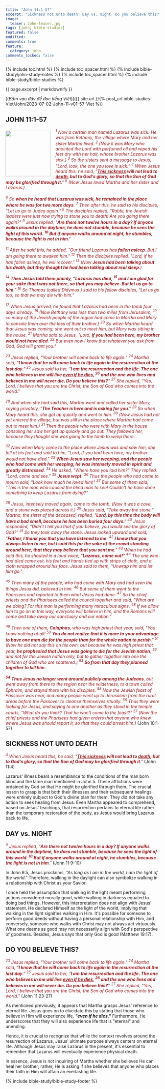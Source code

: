 ```yaml
---
title: "John 11:1-57"
excerpt: "Sickness not unto death. Day vs. night. Do you believe this?"
image:
  teaser: John-teaser.jpg
tags: [john, bible-studies]
featured: false
modified:
comments: true
feature:
  category: john
comments_locked: false
---
```


{% include toc.html %}
{% include toc_spacer.html %}
{% include bible-study/john-study-notes %}
{% include toc_spacer.html %}
{% include bible-study/bible-studies %}

{{ page.excerpt | markdownify }}

[(<em>Bấm vào đây để đọc tiếng Việt</em>)]({{ site.url }}{% post_url bible-studies-Viet/John/2023-07-02-John-11-v01-57-Viet %})

## JOHN 11:1-57

<div>
<p>
<img alt src="http://vacsf.org/assets/images/John-teaser.jpg" style="border: 0px none; margin: 7px 15px 0px 0px; max-width: 100%; height: 148px; padding: 0px; float: left;">
    <span style="color: rgb(159, 29, 33);"><i>        <sup>1</sup> Now a certain man named Lazarus was sick. He was from Bethany, the village where Mary and her sister Martha lived.  <sup>2</sup> (Now it was Mary who anointed the Lord with perfumed oil and wiped his feet dry with her hair, whose brother Lazarus was sick.)  <sup>3</sup> So the sisters sent a message to Jesus, "Lord, look, the one you love is sick."  <sup>4</sup> When Jesus heard this, he said, "<strong><u>This sickness</u> will not lead to <u>death</u>, but to God's glory, so that the Son of God may be glorified through it</strong>."  <sup>5</sup> (Now Jesus loved Martha and her sister and Lazarus.) <br /><br /> <sup>6</sup> So <strong>when he heard that Lazarus was sick, he remained in the place where he was for two more days</strong>.  <sup>7</sup> Then after this, he said to his disciples, "Let us go to Judea again."  <sup>8</sup> The disciples replied, "Rabbi, the Jewish leaders were just now trying to stone you to death! Are you going there again?"  <sup>9</sup> Jesus replied, "<strong>Are there not twelve hours in a day? If anyone walks around in the daytime, he does not stumble, because he sees the light of this world.  <sup>10</sup> But if anyone walks around at night, he stumbles, because the light is not in him</strong>."<br /><br /><sup>11</sup> After he said this, he added, "Our friend Lazarus has <strong>fallen asleep</strong>. But I am going there to awaken him."  <sup>12</sup> Then the disciples replied, "Lord, if he has fallen asleep, he will recover."  <sup>13</sup> (Now <strong>Jesus had been talking about his death, but they thought he had been talking about real sleep</strong>.) <br /><br /><sup>14</sup> <strong>Then Jesus told them plainly, "Lazarus has died,  <sup>15</sup> and I am glad for your sake that I was not there, so that you may believe. But let us go to him</strong>."  <sup>16</sup> So Thomas (called Didymus ) said to his fellow disciples, "Let us go too, so that we may die with him." <br /><br />  <sup>17</sup> When Jesus arrived, he found that Lazarus had been in the tomb four days already.  <sup>18</sup> (Now Bethany was less than two miles from Jerusalem,  <sup>19</sup> so many of the Jewish people of the region had come to Martha and Mary to console them over the loss of their brother.)  <sup>20</sup> So when Martha heard that Jesus was coming, she went out to meet him, but Mary was sitting in the house.  <sup>21</sup> Martha said to Jesus, "Lord, <strong>if you had been here, my brother would not have died</strong>.  <sup>22</sup> But even now I know that whatever you ask from God, God will grant you." <br /><br />  <sup>23</sup> Jesus replied, "Your brother will come back to life again."  <sup>24</sup> Martha said, "<strong>I know that he will come back to life again in the resurrection at the last day</strong>."  <sup>25</sup> Jesus said to her, "<strong>I am the resurrection and the life. The one who believes in me will live <u>even if he dies</u>,  <sup>26</sup> and the one who lives and believes in me will never die. Do you believe this?</strong>"  <sup>27</sup> She replied, "Yes, Lord, I believe that you are the Christ, the Son of God who comes into the world." <br /><br />  <sup>28</sup> And when she had said this, Martha went and called her sister Mary, saying privately, "<strong>The Teacher is here and is asking for you</strong>."  <sup>29</sup> So when Mary heard this, she got up quickly and went to him.  <sup>30</sup> (Now Jesus had not yet entered the village, but was still in the place where Martha had come out to meet him.)  <sup>31</sup> Then the people who were with Mary in the house consoling her saw her get up quickly and go out. They followed her, because they thought she was going to the tomb to weep there.<br /><br />  <sup>32</sup> Now when Mary came to the place where Jesus was and saw him, she fell at his feet and said to him, "Lord, if you had been here, my brother would not have died."  <sup>33</sup> <strong>When Jesus saw her weeping, and the people who had come with her weeping, he was intensely moved in spirit and greatly distressed</strong>.  <sup>34</sup> He asked, "Where have you laid him?" They replied, "Lord, come and see."  <sup>35</sup> <strong>Jesus wept</strong>.  <sup>36</sup> Thus the people who had come to mourn said, "Look how much he loved him!"  <sup>37</sup> But some of them said, "This is the man who caused the blind man to see! Couldn't he have done something to keep Lazarus from dying?"<br /><br />  <sup>38</sup> Jesus, intensely moved again, came to the tomb. (Now it was a cave, and a stone was placed across it.)  <sup>39</sup> Jesus said, "Take away the stone." Martha, the sister of the deceased, replied, "<strong>Lord, by this time the body will have a bad smell, because he has been buried four days</strong>."  <sup>40</sup> Jesus responded, "Didn't I tell you that if you believe, you would see the glory of God?"  <sup>41</sup> So they took away the stone. Jesus looked upward and said, "<strong>Father, I thank you that you have listened to me</strong>.  <sup>42</sup> <strong>I knew that you always listen to me, but I said this for the sake of the crowd standing around here, that they may believe that you sent me</strong>."  <sup>43</sup> When he had said this, he shouted in a loud voice, "<strong>Lazarus, come out!</strong>"  <sup>44</sup> The one who had died came out, his feet and hands tied up with strips of cloth, and a cloth wrapped around his face. Jesus said to them, "Unwrap him and let him go."<br /><br />  <sup>45</sup> Then many of the people, who had come with Mary and had seen the things Jesus did, believed in him.  <sup>46</sup> But some of them went to the Pharisees and reported to them what Jesus had done.  <sup>47</sup> So the chief priests and the Pharisees called the council together and said, "What are we doing? For this man is performing many miraculous signs.  <sup>48</sup> If we allow him to go on in this way, everyone will believe in him, and the Romans will come and take away our sanctuary and our nation."<br /><br />  <sup>49</sup> Then one of them, <strong>Caiaphas</strong>, who was high priest that year, said, "You know nothing at all!  <sup>50</sup> <strong>You do not realize that it is more to your advantage to have one man die for the people than for the whole nation to perish</strong>."  <sup>51</sup> (Now he did not say this on his own, but because he was high priest that year, <strong>he prophesied that Jesus was going to die for the Jewish nation</strong>,  <sup>52</sup> and not for the Jewish nation only, but to gather together into one the children of God who are scattered.)  <sup>53</sup> <strong>So from that day they planned together to kill him.<br /><br />  <sup>54</sup> Thus Jesus no longer went around publicly among the Judeans</strong>, but went away from there to the region near the wilderness, to a town called Ephraim, and stayed there with his disciples.  <sup>55</sup> Now the Jewish feast of Passover was near, and many people went up to Jerusalem from the rural areas before the Passover to cleanse themselves ritually.  <sup>56</sup> Thus they were looking for Jesus, and saying to one another as they stood in the temple courts, "What do you think? That he won't come to the feast?"  <sup>57</sup> (Now the chief priests and the Pharisees had given orders that anyone who knew where Jesus was should report it, so that they could arrest him.) 
</i></span> (John 10:1-57)</p>
</div>

## SICKNESS NOT UNTO DEATH

<span style="color: rgb(159, 29, 33);">
<i><sup>4</sup> When Jesus heard this, he said, "<strong><u>This sickness</u> will not lead to <u>death</u>, but to God's glory, so that the Son of God may be glorified through it</strong>."</i></span> (John 11:4)

Lazarus' illness bears a resemblance to the conditions of the man born blind and the lame man mentioned in John 5. These afflictions were ordained by God so that He might be glorified through them. The crucial lesson to grasp is that both their illnesses and their subsequent healings were entirely subject to God's divine plan for them. They did not take any action to seek healing from Jesus. Even Martha appeared to comprehend, based on Jesus' teachings, that resurrection pertains to eternal life rather than the temporary restoration of the body, as Jesus would bring Lazarus back to life.

## DAY vs. NIGHT

<span style="color: rgb(159, 29, 33);">
<i><sup>9</sup> Jesus replied, "<strong>Are there not twelve hours in a day? If anyone walks around in the daytime, he does not stumble, because he sees the light of this world.  <sup>10</sup> But if anyone walks around at night, he stumbles, because the light is not in him</strong>."  </i></span> (John 11:9-10)

In John 9:5, Jesus proclaims, *"As long as I am in the world, I am the light of the world."* Therefore, walking in the daylight can also symbolize walking in a relationship with Christ as your Savior.

I once held the assumption that walking in the light meant performing actions considered morally good, while walking in darkness equated to doing bad things. However, this interpretation does not align with Jesus' statement. He declared Himself as the light of the world, implying that walking in the light signifies walking in Him. It's possible for someone to perform good deeds without having a personal relationship with Him, and conversely, someone who walks with Christ may not always act virtuously. What one deems as good may not necessarily align with God's perspective of goodness. Besides, Jesus says that only God is good (Matthew 19:17).

## DO YOU BELIEVE THIS?

<span style="color: rgb(159, 29, 33);">
<i><sup>23</sup> Jesus replied, "Your brother will come back to life again."  <sup>24</sup> Martha said, "<strong>I know that he will come back to life again in the resurrection at the last day</strong>."  <sup>25</sup> Jesus said to her, "<strong>I am the resurrection and the life. The one who believes in me will live <u>even if he dies</u>,  <sup>26</sup> and the one who lives and believes in me will never die. Do you believe this?</strong>"  <sup>27</sup> She replied, "Yes, Lord, I believe that you are the Christ, the Son of God who comes into the world."</i></span> (John 11:23-27)

As mentioned previously, it appears that Martha grasps Jesus' reference to eternal life. Jesus goes on to elucidate this by stating that those who believe in Him will experience life, ***"even if he dies."*** Furthermore, He underscores that they will also experience life that is "eternal" and unending.

Hence, it is crucial to recognize that while the context revolves around the resurrection of Lazarus, Jesus' ultimate purpose always centers on eternal life. Although Jesus may raise Lazarus in the present, it's essential to remember that Lazarus will eventually experience physical death.

In essence, Jesus is not inquiring of Martha whether she believes He can heal her brother; rather, He is asking if she believes that anyone who places their faith in Him will attain an everlasting life.

{% include bible-study/bible-study-footer %}

